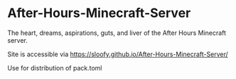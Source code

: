 # After-Hours-Minecraft-Server
The heart, dreams, aspirations, guts, and liver of the After Hours Minecraft server.

Site is accessible via https://sloofy.github.io/After-Hours-Minecraft-Server/

Use for distribution of pack.toml
